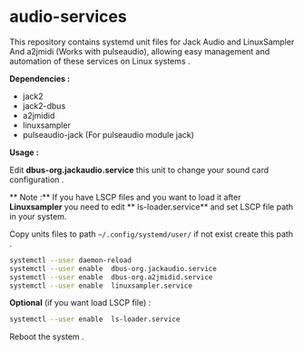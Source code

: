 # audio-services

This repository contains systemd unit files for Jack Audio and LinuxSampler And a2jmidi (Works with pulseaudio), allowing easy management and automation of these services on Linux systems . 

**Dependencies :**
- jack2
- jack2-dbus 
- a2jmidid
- linuxsampler
- pulseaudio-jack (For pulseaudio module jack)


**Usage :**

 Edit **dbus-org.jackaudio.service** this unit to change your sound card configuration .

** Note :** If you have LSCP files and you want to load it after  **Linuxsampler**  you need to edit ** ls-loader.service**  and set LSCP file path in your system.

Copy units files to path `~/.config/systemd/user/` if not exist create this path .

```bash
systemctl --user daemon-reload
systemctl --user enable  dbus-org.jackaudio.service
systemctl --user enable  dbus-org.a2jmidid.service
systemctl --user enable  linuxsampler.service
```

**Optional** (if you want load LSCP file) : 
```bash
systemctl --user enable  ls-loader.service
```
Reboot the system .
